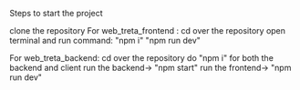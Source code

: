 Steps to start the project

clone the repository
For web_treta_frontend :
cd over the repository
open terminal and run command:
    "npm i"
    "npm run dev"


For web_treta_backend:
cd over the repository
do "npm i" for both the backend and client
run the backend-> "npm start"
run the frontend-> "npm run dev"

    
